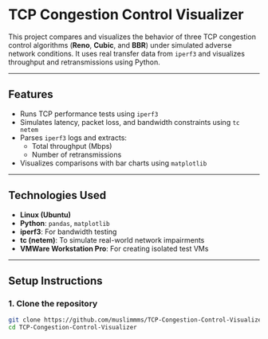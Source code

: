 # TCP Congestion Control Visualizer

This project compares and visualizes the behavior of three TCP congestion control algorithms (**Reno**, **Cubic**, and **BBR**) under simulated adverse network conditions. It uses real transfer data from `iperf3` and visualizes throughput and retransmissions using Python.

---

## Features

- Runs TCP performance tests using `iperf3`
- Simulates latency, packet loss, and bandwidth constraints using `tc netem`
- Parses `iperf3` logs and extracts:
  - Total throughput (Mbps)
  - Number of retransmissions
- Visualizes comparisons with bar charts using `matplotlib`

---

## Technologies Used

- **Linux (Ubuntu)**
- **Python**: `pandas`, `matplotlib`
- **iperf3**: For bandwidth testing
- **tc (netem)**: To simulate real-world network impairments
- **VMWare Workstation Pro**: For creating isolated test VMs

---

## Setup Instructions

### 1. Clone the repository
```bash
git clone https://github.com/muslimmms/TCP-Congestion-Control-Visualizer.git
cd TCP-Congestion-Control-Visualizer
